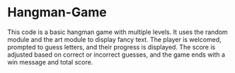 # Hangman-Game
 This code is a basic hangman game with multiple levels. It uses the random module and the art module to display fancy text. The player is welcomed, prompted to guess letters, and their progress is displayed. The score is adjusted based on correct or incorrect guesses, and the game ends with a win message and total score.
